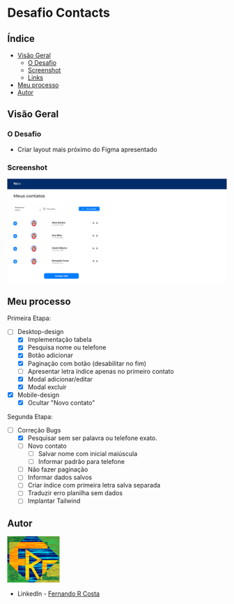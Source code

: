 # Desafio Contacts

## Índice

- [Visão Geral](#visão-geral)
  - [O Desafio](#o-desafio)
  - [Screenshot](#screenshot)
  - [Links](#links)
- [Meu processo](#meu-processo)
- [Autor](#autor)

## Visão Geral

### O Desafio

- Criar layout mais próximo do Figma apresentado

### Screenshot

![](./public/Contacts.png)

## Meu processo

Primeira Etapa:

- [ ] Desktop-design
  - [x] Implementação tabela
  - [x] Pesquisa nome ou telefone
  - [x] Botão adicionar
  - [x] Paginação com botão (desabilitar no fim)
  - [ ] Apresentar letra índice apenas no primeiro contato
  - [x] Modal adicionar/editar
  - [x] Modal excluir
- [x] Mobile-design
  - [x] Ocultar "Novo contato"

Segunda Etapa:

- [ ] Correção Bugs
  - [x] Pesquisar sem ser palavra ou telefone exato.
  - [ ] Novo contato
    - [ ] Salvar nome com inicial maiúscula
    - [ ] Informar padrão para telefone
  - [ ] Não fazer paginação
  - [ ] Informar dados salvos
  - [ ] Criar índice com primeira letra salva separada
  - [ ] Traduzir erro planilha sem dados
  - [ ] Implantar Tailwind

## Autor

<img src="./public/FRC.gif" width=120px>

- LinkedIn - [Fernando R Costa](https://www.linkedin.com/in/fernando-r-costa/)